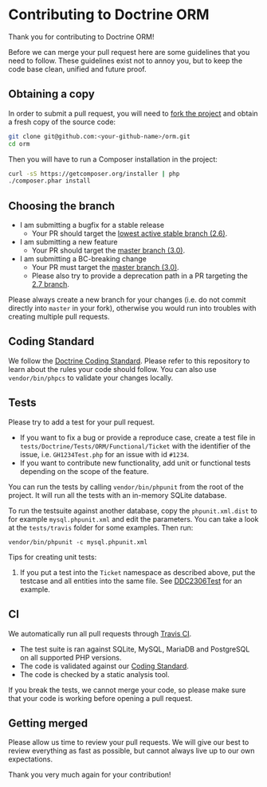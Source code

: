 # Contributing to Doctrine ORM

Thank you for contributing to Doctrine ORM!

Before we can merge your pull request here are some guidelines that you need to follow.
These guidelines exist not to annoy you, but to keep the code base clean,
unified and future proof.

## Obtaining a copy

In order to submit a pull request, you will need to [fork the project][Fork] and obtain a fresh copy of the source code:

```sh
git clone git@github.com:<your-github-name>/orm.git
cd orm
```

Then you will have to run a Composer installation in the project:
```sh
curl -sS https://getcomposer.org/installer | php
./composer.phar install
```

## Choosing the branch

 * I am submitting a bugfix for a stable release
   * Your PR should target the [lowest active stable branch (2.6)][2.6].
 * I am submitting a new feature
   * Your PR should target the [master branch (3.0)][Master].
 * I am submitting a BC-breaking change
   * Your PR must target the [master branch (3.0)][Master].
   * Please also try to provide a deprecation path in a PR targeting the [2.7 branch][2.7].

Please always create a new branch for your changes (i.e. do not commit directly into `master` in your fork), otherwise you would run into troubles with creating multiple pull requests.

## Coding Standard

We follow the [Doctrine Coding Standard][CS].
Please refer to this repository to learn about the rules your code should follow.
You can also use `vendor/bin/phpcs` to validate your changes locally.

## Tests

Please try to add a test for your pull request.

* If you want to fix a bug or provide a reproduce case, create a test file in
  ``tests/Doctrine/Tests/ORM/Functional/Ticket`` with the identifier of the issue,
  i.e. ``GH1234Test.php`` for an issue with id `#1234`.
* If you want to contribute new functionality, add unit or functional tests
  depending on the scope of the feature.

You can run the tests by calling ``vendor/bin/phpunit`` from the root of the project.
It will run all the tests with an in-memory SQLite database.

To run the testsuite against another database, copy the ``phpunit.xml.dist``
to for example ``mysql.phpunit.xml`` and edit the parameters. You can
take a look at the ``tests/travis`` folder for some examples. Then run:

    vendor/bin/phpunit -c mysql.phpunit.xml

Tips for creating unit tests:

1. If you put a test into the `Ticket` namespace as described above, put the testcase and all entities into the same file.
   See [DDC2306Test][Test Example] for an example.

## CI

We automatically run all pull requests through [Travis CI][Travis].

* The test suite is ran against SQLite, MySQL, MariaDB and PostgreSQL on all supported PHP versions.
* The code is validated against our [Coding Standard](#coding-standard).
* The code is checked by a static analysis tool.

If you break the tests, we cannot merge your code,
so please make sure that your code is working before opening a pull request.

## Getting merged

Please allow us time to review your pull requests. We will give our best to review
everything as fast as possible, but cannot always live up to our own expectations.

Thank you very much again for your contribution!

  [Master]: https://github.com/doctrine/orm/tree/master
  [2.7]: https://github.com/doctrine/orm/tree/2.7
  [2.6]: https://github.com/doctrine/orm/tree/2.6
  [CS]: https://github.com/doctrine/coding-standard
  [Fork]: https://guides.github.com/activities/forking/
  [Travis]: https://www.travis-ci.org
  [Test Example]: https://github.com/doctrine/orm/tree/master/tests/Doctrine/Tests/ORM/Functional/Ticket/DDC2306Test.php
